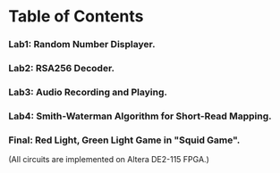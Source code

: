 # Table of Contents
### Lab1:  Random Number Displayer.
### Lab2:  RSA256 Decoder.
### Lab3:  Audio Recording and Playing.
### Lab4:  Smith-Waterman Algorithm for Short-Read Mapping.
### Final: Red Light, Green Light Game in "Squid Game".
(All circuits are implemented on Altera DE2-115 FPGA.)
